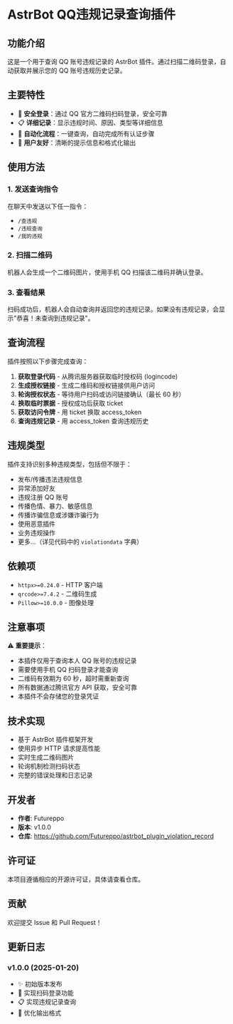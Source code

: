 # AstrBot QQ违规记录查询插件

## 功能介绍

这是一个用于查询 QQ 账号违规记录的 AstrBot 插件。通过扫描二维码登录，自动获取并展示您的 QQ 账号违规历史记录。

## 主要特性

- 🔐 **安全登录**：通过 QQ 官方二维码扫码登录，安全可靠
- 📋 **详细记录**：显示违规时间、原因、类型等详细信息
- 🚀 **自动化流程**：一键查询，自动完成所有认证步骤
- 📱 **用户友好**：清晰的提示信息和格式化输出

## 使用方法

### 1. 发送查询指令

在聊天中发送以下任一指令：
- `/查违规`
- `/违规查询`
- `/我的违规`

### 2. 扫描二维码

机器人会生成一个二维码图片，使用手机 QQ 扫描该二维码并确认登录。

### 3. 查看结果

扫码成功后，机器人会自动查询并返回您的违规记录。如果没有违规记录，会显示"恭喜！未查询到违规记录"。

## 查询流程

插件按照以下步骤完成查询：

1. **获取登录代码** - 从腾讯服务器获取临时授权码 (logincode)
2. **生成授权链接** - 生成二维码和授权链接供用户访问
3. **轮询授权状态** - 等待用户扫码或访问链接确认（最长 60 秒）
4. **换取临时票据** - 授权成功后获取 ticket
5. **获取访问令牌** - 用 ticket 换取 access_token
6. **查询违规记录** - 用 access_token 查询违规历史

## 违规类型

插件支持识别多种违规类型，包括但不限于：

- 发布/传播违法违规信息
- 异常添加好友
- 违规注册 QQ 账号
- 传播色情、暴力、敏感信息
- 传播诈骗信息或涉嫌诈骗行为
- 使用恶意插件
- 业务违规操作
- 更多...（详见代码中的 `violationdata` 字典）

## 依赖项

- `httpx>=0.24.0` - HTTP 客户端
- `qrcode>=7.4.2` - 二维码生成
- `Pillow>=10.0.0` - 图像处理

## 注意事项

⚠️ **重要提示**：
- 本插件仅用于查询本人 QQ 账号的违规记录
- 需要使用手机 QQ 扫码登录才能查询
- 二维码有效期为 60 秒，超时需重新查询
- 所有数据通过腾讯官方 API 获取，安全可靠
- 本插件不会存储您的登录凭证

## 技术实现

- 基于 AstrBot 插件框架开发
- 使用异步 HTTP 请求提高性能
- 实时生成二维码图片
- 轮询机制检测扫码状态
- 完整的错误处理和日志记录

## 开发者

- **作者**: Futureppo
- **版本**: v1.0.0
- **仓库**: https://github.com/Futureppo/astrbot_plugin_violation_record

## 许可证

本项目遵循相应的开源许可证，具体请查看仓库。

## 贡献

欢迎提交 Issue 和 Pull Request！

## 更新日志

### v1.0.0 (2025-01-20)
- ✨ 初始版本发布
- 🔐 实现扫码登录功能
- 📋 实现违规记录查询
- 🎨 优化输出格式

